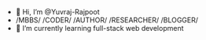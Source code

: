 - 👋 Hi, I’m @Yuvraj-Rajpoot
- /MBBS/ /CODER/ /AUTHOR/ /RESEARCHER/ /BLOGGER/
- 🌱 I’m currently learning full-stack web development

<!---
Yuvraj-Rajpoot/Yuvraj-Rajpoot is a ✨ special ✨ repository because its `README.md` (this file) appears on your GitHub profile.
You can click the Preview link to take a look at your changes.
--->
